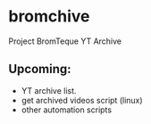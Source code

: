 # bromchive

Project BromTeque YT Archive

## Upcoming:

 - YT archive list.
 - get archived videos script (linux)
 - other automation scripts
